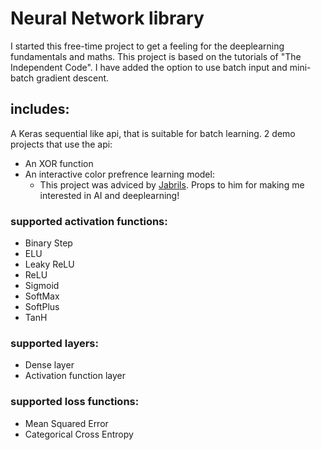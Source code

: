 # Neural Network library
I started this free-time project to get a feeling for the deeplearning fundamentals and maths. 
This project is based on the tutorials of "The Independent Code". 
I have added the option to use batch input and mini-batch gradient descent.

## includes:
A Keras sequential like api, that is suitable for batch learning. 
2 demo projects that use the api:
- An XOR function
- An interactive color prefrence learning model:
  - This project was adviced by [Jabrils](https://www.youtube.com/@Jabrils). Props to him for making me interested in AI and deeplearning!

### supported activation functions:
- Binary Step
- ELU
- Leaky ReLU
- ReLU
- Sigmoid
- SoftMax
- SoftPlus
- TanH

### supported layers:
- Dense layer
- Activation function layer

### supported loss functions:
- Mean Squared Error
- Categorical Cross Entropy

